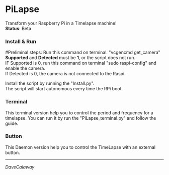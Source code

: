 # PiLapse
Transform your Raspberry Pi in a Timelapse machine!  
**Status**: Beta

### Install & Run
#Preliminal steps:
Run this command on terminal: "vcgencmd get_camera"
**Supported** and **Detected** must be **1**, or the script does not run.   
IF Supported is 0, run this command on terminal "sudo raspi-config" and enable the camera.   
If Detected is 0, the camera is not connected to the Raspi.   

Install the script by running the "Install.py".  
The script will start autonomous every time the RPi boot.   


### Terminal
This terminal version help you to control the period and frequency for a timelapse.
You can run it by run the "PiLapse_terminal.py" and follow the guide.   


### Button
This Daemon version help you to control the TimeLapse with an external button.   

----------
*DaveCalaway*
